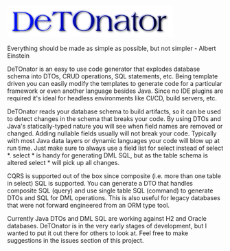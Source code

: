 ![Title](images/title.png)

Everything should be made as simple as possible, but not simpler - Albert Einstein

DeTOnator is an easy to use code generator that explodes database schema into DTOs, CRUD operations, SQL statements, etc. Being
template driven you can easily modify the templates to generate code for a particular framework or even another language
besides Java. Since no IDE plugins are required it's ideal for headless environments like CI/CD, build servers, etc.

DeTOnator reads your database schema to build artifacts, so it can be used to detect changes in the schema that breaks your
code. By using DTOs and Java's statically-typed nature you will see when field names are removed or changed. Adding nullable
fields usually will not break your code. Typically with most Java data layers or dynamic languages your code will blow up at
run time. Just make sure to always use a field list for select instead of select *. select * is handy for generating DML SQL,
but as the table schema is altered select * will pick up all changes.

CQRS is supported out of the box since composite (i.e. more than one table in select) SQL is supported. You can generate a DTO that
handles composite SQL (query) and use single table SQL (command) to generate DTOs and SQL for DML operations. This is also useful
for legacy databases that were not forward engineered from an ORM type tool.

Currently Java DTOs and DML SQL are working against H2 and Oracle databases. DeTOnator is in the very early stages of development,
but I wanted to put it out there for others to look at. Feel free to make suggestions in the issues section of this project.